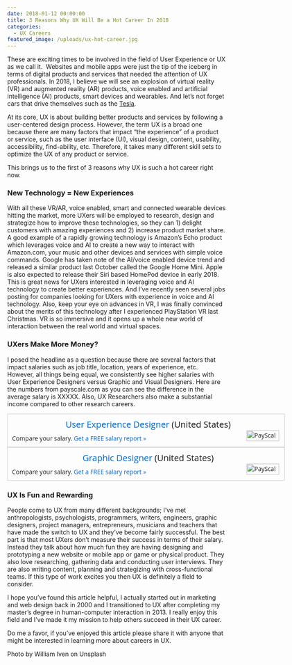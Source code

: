```yaml
---
date: 2018-01-12 00:00:00
title: 3 Reasons Why UX Will Be a Hot Career In 2018
categories:
  - UX Careers
featured_image: /uploads/ux-hot-career.jpg
---
```



These are exciting times to be involved in the field of User Experience or UX as we call it.  Websites and mobile apps were just the tip of the iceberg in terms of digital products and services that needed the attention of UX professionals. In 2018, I believe we will see an explosion of virtual reality (VR) and augmented reality (AR) products, voice enabled and artificial intelligence (AI) products, smart devices and wearables. And let’s not forget cars that drive themselves such as the [Tesla](https://www.tesla.com/autopilot).

At its core, UX is about building better products and services by following a user-centered design process. However, the term UX is a broad one because there are many factors that impact “the experience” of a product or service, such as the user interface (UI), visual design, content, usability, accessibility, find-ability, etc. Therefore, it takes many different skill sets to optimize the UX of any product or service.

This brings us to the first of 3 reasons why UX is such a hot career right now.

### **New Technology = New Experiences**

With all these VR/AR, voice enabled, smart and connected wearable devices hitting the market, more UXers will be employed to research, design and strategize how to improve these technologies, so they can 1) delight customers with amazing experiences and 2) increase product market share. A good example of a rapidly growing technology is Amazon’s Echo product which leverages voice and AI to create a new way to interact with Amazon.com, your music and other devices and services with simple voice commands. Google has taken note of the AI/voice enabled device trend and released a similar product last October called the Google Home Mini. Apple is also expected to release their Siri based HomePod device in early 2018. This is great news for UXers interested in leveraging voice and AI technology to create better experiences. And I’ve recently seen several jobs posting for companies looking for UXers with experience in voice and AI technology. Also, keep your eye on advances in VR, I was finally convinced about the merits of this technology after I experienced PlayStation VR last Christmas. VR is so immersive and it opens up a whole new world of interaction between the real world and virtual spaces.

### **UXers Make More Money?**

I posed the headline as a question because there are several factors that impact salaries such as job title, location, years of experience, etc. However, all things being equal, we consistently see higher salaries with User Experience Designers versus Graphic and Visual Designers. Here are the numbers from payscale.com as you can see the difference in the average salary is XXXXX. Also, UX Researchers also make a substantial income compared to other research careers.

<div style="width:628px; border: 1px solid #cecece; font-family: 'Open Sans'; padding:10px 0 10px 10px;"><div style="font-size:20px; text-align: center;"><a style="text-decoration: none; color:#0066cc;" target="_blank" href="https://www.payscale.com/research/US/Job=User_Experience_Designer/Salary" rel="nofollow">User Experience Designer</a> (United States)</div><script type="text/javascript" src="https://www.payscale.com/syndication/total_pay_chart.aspx?js=&country=United+States&city=&state=&job=User+Experience+Designer&company=&width=628px&showhourly=0&chartTNG=1&showfooter=1&reportid=7518fdfe&skills=&explvl="></script><div style="float: right; padding-right: 12px;"><img src="https://www.payscale.com/images/small_logo_transparent.png" alt="PayScale" width="75" height="25" /></div><div style="font-size: 13px; padding-top: 9px; font-style: italic; color: #333;"></div><div style="font-size: 14px;">Compare your salary. <a href="https://www.payscale.com/wizards/choose.aspx?TK=Embed_Lg" rel="nofollow" target="_blank" style="color: #0066cc; text-decoration: none;">Get a FREE salary report &raquo;</a></div></div>

<div style="width:628px; border: 1px solid #cecece; font-family: 'Open Sans'; padding:10px 0 10px 10px;"><div style="font-size:20px; text-align: center;"><a style="text-decoration: none; color:#0066cc;" target="_blank" href="https://www.payscale.com/research/US/Job=Graphic_Designer/Salary" rel="nofollow">Graphic Designer</a> (United States)</div><script type="text/javascript" src="https://www.payscale.com/syndication/total_pay_chart.aspx?js=&country=United+States&city=&state=&job=Graphic+Designer&company=&width=628px&showhourly=0&chartTNG=1&showfooter=1&reportid=18f6bd57&skills=&explvl="></script><div style="float: right; padding-right: 12px;"><img src="https://www.payscale.com/images/small_logo_transparent.png" alt="PayScale" width="75" height="25" /></div><div style="font-size: 13px; padding-top: 9px; font-style: italic; color: #333;"></div><div style="font-size: 14px;">Compare your salary. <a href="https://www.payscale.com/wizards/choose.aspx?TK=Embed_Lg" rel="nofollow" target="_blank" style="color: #0066cc; text-decoration: none;">Get a FREE salary report &raquo;</a></div></div>

### **UX Is Fun and Rewarding**

People come to UX from many different backgrounds; I’ve met anthropologists, psychologists, programmers, writers, engineers, graphic designers, project managers, entrepreneurs, musicians and teachers that have made the switch to UX and they’ve become fairly successful. The best part is that most UXers don’t measure their success in terms of their salary. Instead they talk about how much fun they are having designing and prototyping a new website or mobile app or game or physical product. They also love researching, gathering data and conducting user interviews. They are also writing content, planning and strategizing with cross-functional teams. If this type of work excites you then UX is definitely a field to consider.

I hope you’ve found this article helpful, I actually started out in marketing and web design back in 2000 and I transitioned to UX after completing my master’s degree in human-computer interaction in 2013. I really enjoy this field and I’ve made it my mission to help others succeed in their UX career.

Do me a favor, if you’ve enjoyed this article please share it with anyone that might be interested in learning more about careers in UX.

Photo by William Iven on Unsplash